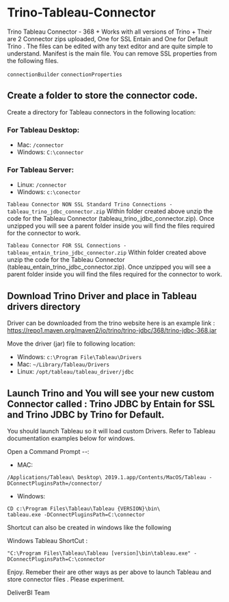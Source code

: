 # Trino-Tableau-Connector
Trino Tableau Connector - 368 + Works with all versions of Trino + Their are 2  Connector zips uploaded, One for SSL Entain and One for Default Trino . The files can be edited with any text editor and are quite simple to understand. Manifest is the main file. You can remove SSL properties from the following files.

`connectionBuilder`
`connectionProperties`


## Create a folder to store the connector code.

Create a directory for Tableau connectors in the following location:
### For Tableau Desktop:
- Mac: `/connector`
- Windows: `C:\connector`
### For Tableau Server:
- Linux: `/connector`
- Windows: `c:\conector`

`Tableau Connector NON SSL Standard Trino Connections - tableau_trino_jdbc_connector.zip`
Within folder created above unzip the code for the Tableau Connector (tableau_trino_jdbc_connector.zip). Once unzipped you will see a parent folder inside you will find the files required for the connector to work.


`Tableau Connector FOR SSL Connections - tableau_entain_trino_jdbc_connector.zip`
Within folder created above unzip the code for the Tableau Connector (tableau_entain_trino_jdbc_connector.zip). Once unzipped you will see a parent folder inside you will find the files required for the connector to work.


## Download Trino Driver and place in Tableau drivers directory
Driver can be downloaded from the trino website here is an example link : https://repo1.maven.org/maven2/io/trino/trino-jdbc/368/trino-jdbc-368.jar

Move the driver (jar) file to following location:
- Windows: `c:\Program File\Tableau\Drivers`
- Mac: `~/Library/Tableau/Drivers`
- Linux: `/opt/tableau/tableau_driver/jdbc`

## Launch Trino and You will see your new custom Connector called : Trino JDBC by Entain for SSL and Trino JDBC by Trino for Default.

You should launch Tableau so it will load custom Drivers. Refer to Tableau documentation examples below for windows.


Open a Command Prompt --:
- MAC:

```
/Applications/Tableau\ Desktop\ 2019.1.app/Contents/MacOS/Tableau -DConnectPluginsPath=/connector/
```

- Windows:

```
CD c:\Program Files\Tableau\Tableau {VERSION}\bin\
tableau.exe -DConnectPluginsPath=C:\connector
```

Shortcut can also be created in windows like the following

Windows Tableau ShortCut :
```
"C:\Program Files\Tableau\Tableau [version]\bin\tableau.exe" -DConnectPluginsPath=C:\connector
```


Enjoy. Remeber their are other ways as per above to launch Tableau and store connector files . Please experiment.

DeliverBI Team
